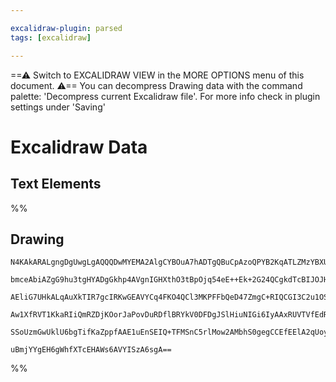 ```yaml
---

excalidraw-plugin: parsed
tags: [excalidraw]

---
```

==⚠  Switch to EXCALIDRAW VIEW in the MORE OPTIONS menu of this document. ⚠== You can decompress Drawing data with the command palette: 'Decompress current Excalidraw file'. For more info check in plugin settings under 'Saving'


# Excalidraw Data
## Text Elements
%%
## Drawing
```compressed-json
N4KAkARALgngDgUwgLgAQQQDwMYEMA2AlgCYBOuA7hADTgQBuCpAzoQPYB2KqATLZMzYBXUtiRoIACyhQ4zZAHoFAc0JRJQgEYA6bGwC2CgF7N6hbEcK4OCtptbErHALRY8RMpWdx8Q1TdIEfARcZgRmBShcZQUebTiARgAGGjoghH0EDihmbgBtcDBQMBKIEm4IfABVNgBRegA2JIBZZqMAKwANJIBxSSqATnwANWauflLYRArA7CiOZWDUkshM

bmceAbiAZgG9hu3tgHYADgGkhp4AVgnIGHXthO3tBpOjq54eE++Ek+2G24QCgkdTcBIJOJHPYDN5Qzavd6AyQIQjKaRghoAFkB1kW4lQSUBzCgpDYAGsEABhNj4NikCoAYgSCGZzOWpU0uGwZOUpKEHGI1Np9IkJOszDguEC2XZkAAZoR8PgAMqwJYSQQeWUQYmkikAdRBkm4fEKAhJ5IQqpg6vQmvKgL5aI44VyaASgLYkuwanu7qShLNEF5wjg

AEliG7UHkALqAuXkTIR7gcIRKwGEAVYCq4FKO4QCl3MKPFFbQeD47ZmgC+RIQCGI3C2u1OSSO2KDjBY7C47qOgK7rE4ADlOGIMVcEpjduDA2XCMwACLpKAN7hyghhQGaAvEWrBTLZKOp9NBoRwYi4VeNvs8BJHCFJKeXftBogcMkptP4QG07lrtAN3wMJCmrcA4zoXA4DgVUr3xUtoGRTIKiINEoHZBhCAQCgACEuR5PkBSFOlGTlMjyIw7ARGlK

Aw1XfRVT1KkaRIiQmRZDjKOorJaPovDuRDflBRYkV0DFDgJSlHiuNIGi6IyAAxRUVTVfEdRpB1CggKjZJ4+SGItA0jRNCZtO47J9MYy1rVtdStVMnS5PogAlYRnVdMEHPM3iMgAeW9X0wQDLzdIs+iFM4KAFNwfRFT9VAPS0xy9PCyLlUIIx8R4OdIGSsKMgAFSwKAAEFUN7dBgjldCQqcjJYNIUrZLYChkVwG9UBPH8ku8/TagFErmtakIOogKV

SSoUzmGwUklU6bgTifKaZppfAAE1uEnSEIQ+TFMSnC5rlMow2AMbhS0gegCCEfEElA2qUoyVyhKLKMIEIxtTN5Eh0syr9T1Kb7hOFc6gxwmlRoZSkBmh6GFIU7VnIQZQ0ylRlakXDGMfhiB7p60KoCsil/KgHtj2/Uy4ECMxhGYHpSB+jL8S60yExihAkazBmFlBssslwTRgg6kkbsBbAiDgbgRYQQEOHZqXSFFoNhCgd98WlvHSjsdoEDmZhlTl

uBmjYYgEH6gWhfXTcEHAWs6AVYISzA6sgA==
```
%%